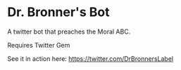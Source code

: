 Dr. Bronner's Bot
=============

A twitter bot that preaches the Moral ABC.

Requires Twitter Gem

See it in action here: https://twitter.com/DrBronnersLabel
